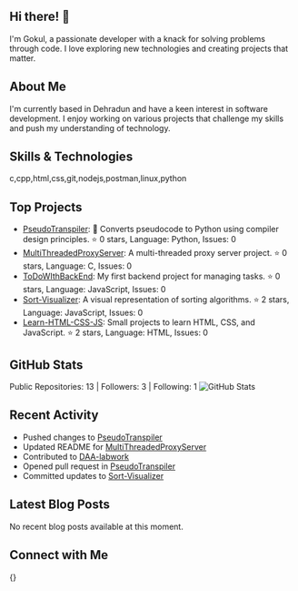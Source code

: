 ## Hi there! 👋

I'm Gokul, a passionate developer with a knack for solving problems through code. I love exploring new technologies and creating projects that matter.

## About Me

I'm currently based in Dehradun and have a keen interest in software development. I enjoy working on various projects that challenge my skills and push my understanding of technology.

## Skills & Technologies

c,cpp,html,css,git,nodejs,postman,linux,python

## Top Projects

- [PseudoTranspiler](https://github.com/gokul170923/PseudoTranspiler): 🔧 Converts pseudocode to Python using compiler design principles. ⭐ 0 stars, Language: Python, Issues: 0
- [MultiThreadedProxyServer](https://github.com/gokul170923/MultiThreadedProxyServer): A multi-threaded proxy server project. ⭐ 0 stars, Language: C, Issues: 0
- [ToDoWIthBackEnd](https://github.com/gokul170923/ToDoWIthBackEnd): My first backend project for managing tasks. ⭐ 0 stars, Language: JavaScript, Issues: 0
- [Sort-Visualizer](https://github.com/gokul170923/Sort-Visualizer): A visual representation of sorting algorithms. ⭐ 2 stars, Language: JavaScript, Issues: 0
- [Learn-HTML-CSS-JS](https://github.com/gokul170923/Learn-HTML-CSS-JS): Small projects to learn HTML, CSS, and JavaScript. ⭐ 2 stars, Language: HTML, Issues: 0

## GitHub Stats

Public Repositories: 13 | Followers: 3 | Following: 1 ![GitHub Stats](https://github-readme-stats.vercel.app/api?username=gokul170923&show_icons=true&theme=radical)

## Recent Activity

- Pushed changes to [PseudoTranspiler](https://github.com/gokul170923/PseudoTranspiler) 
- Updated README for [MultiThreadedProxyServer](https://github.com/gokul170923/MultiThreadedProxyServer)
- Contributed to [DAA-labwork](https://github.com/gokul170923/DAA-labwork)
- Opened pull request in [PseudoTranspiler](https://github.com/gokul170923/PseudoTranspiler)
- Committed updates to [Sort-Visualizer](https://github.com/gokul170923/Sort-Visualizer)

## Latest Blog Posts

No recent blog posts available at this moment.

## Connect with Me

{}
